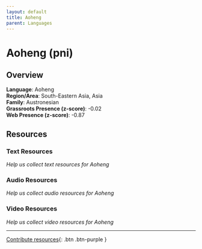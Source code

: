 ```yaml
---
layout: default
title: Aoheng
parent: Languages
---
```


# Aoheng (pni)

## Overview

**Language**: Aoheng  
**Region/Area**: South-Eastern Asia, Asia  
**Family**: Austronesian  
**Grassroots Presence (z-score)**: -0.02  
**Web Presence (z-score)**: -0.87  

## Resources

### Text Resources
*Help us collect text resources for Aoheng*

### Audio Resources
*Help us collect audio resources for Aoheng*

### Video Resources
*Help us collect video resources for Aoheng*

---

[Contribute resources](https://forms.office.com/e/1SfLJx3u1r){: .btn .btn-purple }
